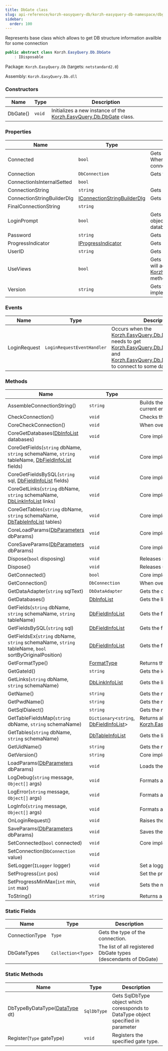 ```yaml
---
title: DbGate class
slug: api-reference/korzh-easyquery-db/korzh-easyquery-db-namespace/dbgate-class
sidebar:
  order: 100
---
```


Represents base class which allows to get DB structure information availble for some connection
```csharp
public abstract class Korzh.EasyQuery.Db.DbGate
    : IDisposable

```
Package: `Korzh.EasyQuery.Db` (targets: `netstandard2.0`)

Assembly: `Korzh.EasyQuery.Db.dll`

### Constructors

| Name | Type | Description | 
| --- | --- | --- | 
| DbGate() | `void` | Initializes a new instance of the [Korzh.EasyQuery.Db.DbGate](///////////////easyquery/docs/api-reference/korzh-easyquery-db/korzh-easyquery-db-namespace/dbgate-class) class. | 


### Properties

| Name | Type | Description | 
| --- | --- | --- | 
| Connected | `bool` | Gets or sets a value indicating whether this `DbGate` is connected.  When this property is assigned to <c>true</c> then the object tries to connect to database. | 
| Connection | `DbConnection` | Gets the connection. | 
| ConnectionIsInternalSetted | `bool` |  | 
| ConnectionString | `string` | Gets or sets the connection string. | 
| ConnectionStringBuilderDlg | [IConnectionStringBuilderDlg](///////////////easyquery/docs/api-reference/korzh-easyquery-db/korzh-easyquery-db-namespace/iconnectionstringbuilderdlg-interface) | Gets or sets the connection string builder dialog. | 
| FinalConnectionString | `string` |  | 
| LoginPrompt | `bool` | Gets or sets a value indicating whether [Korzh.EasyQuery.Db.DbGate](///////////////easyquery/docs/api-reference/korzh-easyquery-db/korzh-easyquery-db-namespace/dbgate-class) object should ask user for login and password when connect to database. | 
| Password | `string` | Gets or sets the "Password" parameter of database connection. | 
| ProgressIndicator | [IProgressIndicator](///////////////easyquery/docs/api-reference/korzh-easyquery/korzh-easyquery-namespace/iprogressindicator-interface) | Gets or sets the progress indicator object. | 
| UserID | `string` | Gets or sets the "User ID" parameter of database connection. | 
| UseViews | `bool` | Gets or sets a value indicating whether [Korzh.EasyQuery.Db.DbGate](///////////////easyquery/docs/api-reference/korzh-easyquery-db/korzh-easyquery-db-namespace/dbgate-class) will add views in the list of tables returned by [Korzh.EasyQuery.Db.DbGate.GetTables(System.String,System.String)](///////////////easyquery/docs/api-reference/korzh-easyquery-db/korzh-easyquery-db-namespace/dbgate-class) method. | 
| Version | `string` | Gets the version of the current [Korzh.EasyQuery.Db.DbGate](///////////////easyquery/docs/api-reference/korzh-easyquery-db/korzh-easyquery-db-namespace/dbgate-class) implementation | 


### Events

| Name | Type | Description | 
| --- | --- | --- | 
| LoginRequest | `LoginRequestEventHandler` | Occurs when the [Korzh.EasyQuery.Db.DbGate](///////////////easyquery/docs/api-reference/korzh-easyquery-db/korzh-easyquery-db-namespace/dbgate-class) objects needs to get [Korzh.EasyQuery.Db.DbGate.UserID](///////////////easyquery/docs/api-reference/korzh-easyquery-db/korzh-easyquery-db-namespace/dbgate-class) and [Korzh.EasyQuery.Db.DbGate.Password](///////////////easyquery/docs/api-reference/korzh-easyquery-db/korzh-easyquery-db-namespace/dbgate-class) to connect to some database. | 


### Methods

| Name | Type | Description | 
| --- | --- | --- | 
| AssembleConnectionString() | `string` | Builds the final connection string based on the string defined in [Korzh.EasyQuery.Db.DbGate.ConnectionString](///////////////easyquery/docs/api-reference/korzh-easyquery-db/korzh-easyquery-db-namespace/dbgate-class) property,  current environment variables and the parameters defined in UserID and Password properties. | 
| CheckConnection() | `void` | Checks the connection. Calls CoreCheckConnection() method. | 
| CoreCheckConnection() | `void` | When overriden in derived class, performs the actual connection checking | 
| CoreGetDatabases([DbInfoList](///////////////easyquery/docs/api-reference/korzh-easyquery-db/korzh-easyquery-db-namespace/dbinfolist-class) databases) | `void` | Core implementation of [Korzh.EasyQuery.Db.DbGate.GetDatabases](///////////////easyquery/docs/api-reference/korzh-easyquery-db/korzh-easyquery-db-namespace/dbgate-class) method. | 
| CoreGetFields(`string` dbName, `string` schemaName, `string` tableName, [DbFieldInfoList](///////////////easyquery/docs/api-reference/korzh-easyquery-db/korzh-easyquery-db-namespace/dbfieldinfolist-class) fields) | `void` | Core implementation of [Korzh.EasyQuery.Db.DbGate.GetFields(System.String,System.String,System.String)](///////////////easyquery/docs/api-reference/korzh-easyquery-db/korzh-easyquery-db-namespace/dbgate-class) method. | 
| CoreGetFieldsBySQL(`string` sql, [DbFieldInfoList](///////////////easyquery/docs/api-reference/korzh-easyquery-db/korzh-easyquery-db-namespace/dbfieldinfolist-class) fields) | `void` | Core implementation of [Korzh.EasyQuery.Db.DbGate.GetFieldsBySQL(System.String)](///////////////easyquery/docs/api-reference/korzh-easyquery-db/korzh-easyquery-db-namespace/dbgate-class) method. | 
| CoreGetLinks(`string` dbName, `string` schemaName, [DbLinkInfoList](///////////////easyquery/docs/api-reference/korzh-easyquery-db/korzh-easyquery-db-namespace/dblinkinfolist-class) links) | `void` | Core implementation of [Korzh.EasyQuery.Db.DbGate.GetLinks(System.String,System.String)](///////////////easyquery/docs/api-reference/korzh-easyquery-db/korzh-easyquery-db-namespace/dbgate-class) method. | 
| CoreGetTables(`string` dbName, `string` schemaName, [DbTableInfoList](///////////////easyquery/docs/api-reference/korzh-easyquery-db/korzh-easyquery-db-namespace/dbtableinfolist-class) tables) | `void` | Core implementation of [Korzh.EasyQuery.Db.DbGate.GetTables(System.String,System.String)](///////////////easyquery/docs/api-reference/korzh-easyquery-db/korzh-easyquery-db-namespace/dbgate-class) method. | 
| CoreLoadParams([DbParameters](///////////////easyquery/docs/api-reference/korzh-easyquery-db/korzh-easyquery-db-namespace/dbparameters-class) dbParams) | `void` | Core implementation of [Korzh.EasyQuery.Db.DbGate.LoadParams(Korzh.EasyQuery.Db.DbParameters)](///////////////easyquery/docs/api-reference/korzh-easyquery-db/korzh-easyquery-db-namespace/dbgate-class) method. | 
| CoreSaveParams([DbParameters](///////////////easyquery/docs/api-reference/korzh-easyquery-db/korzh-easyquery-db-namespace/dbparameters-class) dbParams) | `void` | Core implementation of [Korzh.EasyQuery.Db.DbGate.SaveParams(Korzh.EasyQuery.Db.DbParameters)](///////////////easyquery/docs/api-reference/korzh-easyquery-db/korzh-easyquery-db-namespace/dbgate-class) method. | 
| Dispose(`bool` disposing) | `void` | Releases unmanaged and - optionally - managed resources. | 
| Dispose() | `void` | Releases unmanaged and - optionally - managed resources. | 
| GetConnected() | `bool` | Core implemenation of "get" method of [Korzh.EasyQuery.Db.DbGate.Connected](///////////////easyquery/docs/api-reference/korzh-easyquery-db/korzh-easyquery-db-namespace/dbgate-class) property. | 
| GetConnection() | `DbConnection` | When overriden in derived class, returns the connection | 
| GetDataAdapter(`string` sqlText) | `DbDataAdapter` | Gets the data adapter. | 
| GetDatabases() | [DbInfoList](///////////////easyquery/docs/api-reference/korzh-easyquery-db/korzh-easyquery-db-namespace/dbinfolist-class) | Gets the list of available databases. | 
| GetFields(`string` dbName, `string` schemaName, `string` tableName) | [DbFieldInfoList](///////////////easyquery/docs/api-reference/korzh-easyquery-db/korzh-easyquery-db-namespace/dbfieldinfolist-class) | Gets the fields by table. | 
| GetFieldsBySQL(`string` sql) | [DbFieldInfoList](///////////////easyquery/docs/api-reference/korzh-easyquery-db/korzh-easyquery-db-namespace/dbfieldinfolist-class) | Gets the fields of result set of some SQL statement execution. | 
| GetFieldsEx(`string` dbName, `string` schemaName, `string` tableName, `bool` sortByOriginalPosition) | [DbFieldInfoList](///////////////easyquery/docs/api-reference/korzh-easyquery-db/korzh-easyquery-db-namespace/dbfieldinfolist-class) | Gets the fields by table. | 
| GetFormatType() | [FormatType](///////////////easyquery/docs/api-reference/korzh-easyquery-db/korzh-easyquery-db-namespace/formattype-enum) | Returns the format type for this DB gate | 
| GetGateId() | `string` | Gets the id of [Korzh.EasyQuery.Db.DbGate](///////////////easyquery/docs/api-reference/korzh-easyquery-db/korzh-easyquery-db-namespace/dbgate-class). Must be overrided in inherited classes | 
| GetLinks(`string` dbName, `string` schemaName) | [DbLinkInfoList](///////////////easyquery/docs/api-reference/korzh-easyquery-db/korzh-easyquery-db-namespace/dblinkinfolist-class) | Gets the list of available tables. | 
| GetName() | `string` | Gets the name of [Korzh.EasyQuery.Db.DbGate](///////////////easyquery/docs/api-reference/korzh-easyquery-db/korzh-easyquery-db-namespace/dbgate-class). Must be overrided in inherited classes | 
| GetPwdName() | `string` | Gets the name of "password" attribute in connection string. | 
| GetSqlDialect() | `string` | Gets the name of default SQL dialect. Can be overrided in inherited classes | 
| GetTableFieldsMap(`string` dbName, `string` schemaName) | `Dictionary`&lt;`string`, [DbFieldInfoList](///////////////easyquery/docs/api-reference/korzh-easyquery-db/korzh-easyquery-db-namespace/dbfieldinfolist-class)&gt; | Returns all table fields map for the particular DB and schema. Called in [Korzh.EasyQuery.Db.DbGate.CoreGetFields(System.String,System.String,System.String,Korzh.EasyQuery.Db.DbFieldInfoList)](///////////////easyquery/docs/api-reference/korzh-easyquery-db/korzh-easyquery-db-namespace/dbgate-class) | 
| GetTables(`string` dbName, `string` schemaName) | [DbTableInfoList](///////////////easyquery/docs/api-reference/korzh-easyquery-db/korzh-easyquery-db-namespace/dbtableinfolist-class) | Gets the list of available tables. | 
| GetUidName() | `string` | Gets the name of User ID attribute in connection string | 
| GetVersion() | `string` | Core implemenation of [Korzh.EasyQuery.Db.DbGate.Version](///////////////easyquery/docs/api-reference/korzh-easyquery-db/korzh-easyquery-db-namespace/dbgate-class) property. Must be overrided in descendants. | 
| LoadParams([DbParameters](///////////////easyquery/docs/api-reference/korzh-easyquery-db/korzh-easyquery-db-namespace/dbparameters-class) dbParams) | `void` | Loads the connection parameters. | 
| LogDebug(`string` message, `Object[]` args) | `void` | Formats and writes a debug log message. | 
| LogError(`string` message, `Object[]` args) | `void` | Formats and writes an error log message. | 
| LogInfo(`string` message, `Object[]` args) | `void` | Formats and writes an informational log message. | 
| OnLoginRequest() | `void` | Raises the `LoginRequest` event and filled UserID and Password by values returned in event arguments | 
| SaveParams([DbParameters](///////////////easyquery/docs/api-reference/korzh-easyquery-db/korzh-easyquery-db-namespace/dbparameters-class) dbParams) | `void` | Saves the connection parameters. | 
| SetConnected(`bool` connected) | `void` | Core implemenation of "set" method of [Korzh.EasyQuery.Db.DbGate.Connected](///////////////easyquery/docs/api-reference/korzh-easyquery-db/korzh-easyquery-db-namespace/dbgate-class) property. | 
| SetConnection(`DbConnection` value) | `void` |  | 
| SetLogger(`ILogger` logger) | `void` | Set a logger | 
| SetProgress(`int` pos) | `void` | Set the progress to the specified position. | 
| SetProgressMinMax(`int` min, `int` max) | `void` | Sets the minimum and maximum of progress indicator. | 
| ToString() | `string` | Returns a `System.String` that represents the current `System.Object`. | 


### Static Fields

| Name | Type | Description | 
| --- | --- | --- | 
| ConnectionType | `Type` | Gets the type of the connection. | 
| DbGateTypes | `Collection`&lt;`Type`&gt; | The list of all registered DbGate types (descendants of DbGate) | 


### Static Methods

| Name | Type | Description | 
| --- | --- | --- | 
| DbTypeByDataType([DataType](///////////////easyquery/docs/api-reference/easydata-core/easydata-namespace/datatype-enum) dt) | `SqlDbType` | Gets SqlDbType object which coressponds to DataType object specified in  parameter | 
| Register(`Type` gateType) | `void` | Registers the specified gate type. |
